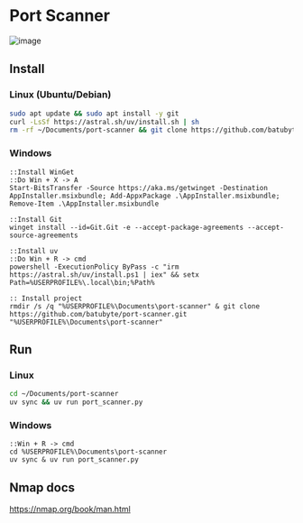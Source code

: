 # Port Scanner
![image](https://github.com/user-attachments/assets/32276a99-882b-473a-b707-bd03625a8e03)

## Install
### Linux (Ubuntu/Debian)
```bash
sudo apt update && sudo apt install -y git
curl -LsSf https://astral.sh/uv/install.sh | sh
rm -rf ~/Documents/port-scanner && git clone https://github.com/batubyte/port-scanner.git ~/Documents/port-scanner
```
### Windows
```batch
::Install WinGet
::Do Win + X -> A
Start-BitsTransfer -Source https://aka.ms/getwinget -Destination AppInstaller.msixbundle; Add-AppxPackage .\AppInstaller.msixbundle; Remove-Item .\AppInstaller.msixbundle

::Install Git
winget install --id=Git.Git -e --accept-package-agreements --accept-source-agreements

::Install uv
::Do Win + R -> cmd
powershell -ExecutionPolicy ByPass -c "irm https://astral.sh/uv/install.ps1 | iex" && setx Path=%USERPROFILE%\.local\bin;%Path%

:: Install project
rmdir /s /q "%USERPROFILE%\Documents\port-scanner" & git clone https://github.com/batubyte/port-scanner.git "%USERPROFILE%\Documents\port-scanner"
```

## Run
### Linux
```bash
cd ~/Documents/port-scanner
uv sync && uv run port_scanner.py
```
### Windows
```batch
::Win + R -> cmd
cd %USERPROFILE%\Documents\port-scanner
uv sync & uv run port_scanner.py
```

## Nmap docs
https://nmap.org/book/man.html
